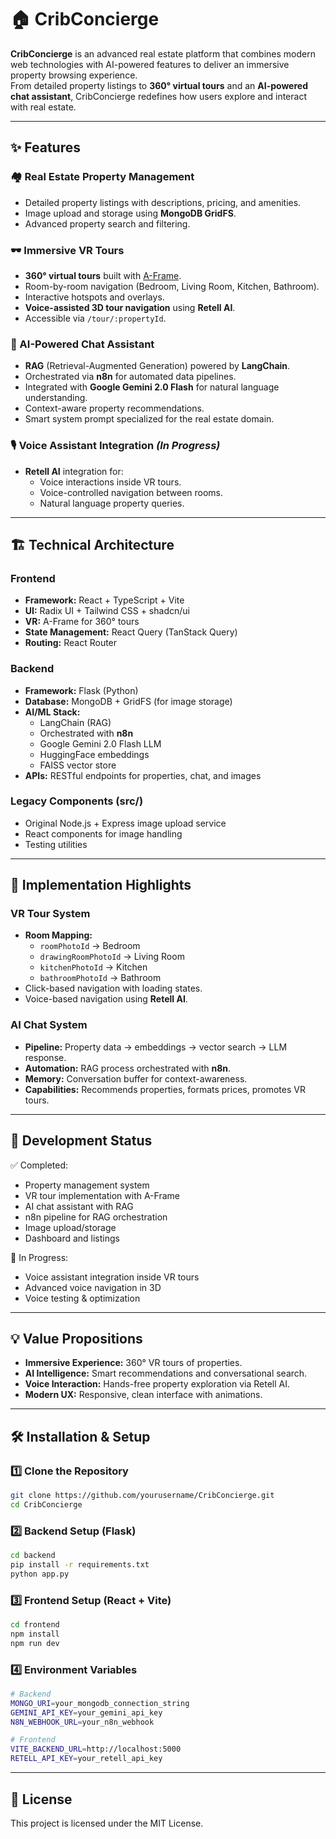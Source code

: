 # 🏠 CribConcierge

**CribConcierge** is an advanced real estate platform that combines modern web technologies with AI-powered features to deliver an immersive property browsing experience.  
From detailed property listings to **360° virtual tours** and an **AI-powered chat assistant**, CribConcierge redefines how users explore and interact with real estate.

---

## ✨ Features

### 🏘 Real Estate Property Management
- Detailed property listings with descriptions, pricing, and amenities.
- Image upload and storage using **MongoDB GridFS**.
- Advanced property search and filtering.

### 🕶 Immersive VR Tours
- **360° virtual tours** built with [A-Frame](https://aframe.io/).
- Room-by-room navigation (Bedroom, Living Room, Kitchen, Bathroom).
- Interactive hotspots and overlays.
- **Voice-assisted 3D tour navigation** using **Retell AI**.
- Accessible via `/tour/:propertyId`.

### 🤖 AI-Powered Chat Assistant
- **RAG** (Retrieval-Augmented Generation) powered by **LangChain**.
- Orchestrated via **n8n** for automated data pipelines.
- Integrated with **Google Gemini 2.0 Flash** for natural language understanding.
- Context-aware property recommendations.
- Smart system prompt specialized for the real estate domain.

### 🎙 Voice Assistant Integration *(In Progress)*
- **Retell AI** integration for:
  - Voice interactions inside VR tours.
  - Voice-controlled navigation between rooms.
  - Natural language property queries.

---

## 🏗 Technical Architecture

### **Frontend**
- **Framework:** React + TypeScript + Vite
- **UI:** Radix UI + Tailwind CSS + shadcn/ui
- **VR:** A-Frame for 360° tours
- **State Management:** React Query (TanStack Query)
- **Routing:** React Router

### **Backend**
- **Framework:** Flask (Python)
- **Database:** MongoDB + GridFS (for image storage)
- **AI/ML Stack:**
  - LangChain (RAG)
  - Orchestrated with **n8n**
  - Google Gemini 2.0 Flash LLM
  - HuggingFace embeddings
  - FAISS vector store
- **APIs:** RESTful endpoints for properties, chat, and images

### **Legacy Components (src/)**
- Original Node.js + Express image upload service
- React components for image handling
- Testing utilities

---

## 🔧 Implementation Highlights

### VR Tour System
- **Room Mapping:**
  - `roomPhotoId` → Bedroom
  - `drawingRoomPhotoId` → Living Room
  - `kitchenPhotoId` → Kitchen
  - `bathroomPhotoId` → Bathroom
- Click-based navigation with loading states.
- Voice-based navigation using **Retell AI**.

### AI Chat System
- **Pipeline:** Property data → embeddings → vector search → LLM response.
- **Automation:** RAG process orchestrated with **n8n**.
- **Memory:** Conversation buffer for context-awareness.
- **Capabilities:** Recommends properties, formats prices, promotes VR tours.

---

## 🚀 Development Status

✅ Completed:
- Property management system
- VR tour implementation with A-Frame
- AI chat assistant with RAG
- n8n pipeline for RAG orchestration
- Image upload/storage
- Dashboard and listings

🔄 In Progress:
- Voice assistant integration inside VR tours
- Advanced voice navigation in 3D
- Voice testing & optimization

---

## 💡 Value Propositions
- **Immersive Experience:** 360° VR tours of properties.
- **AI Intelligence:** Smart recommendations and conversational search.
- **Voice Interaction:** Hands-free property exploration via Retell AI.
- **Modern UX:** Responsive, clean interface with animations.

---

## 🛠 Installation & Setup

### 1️⃣ Clone the Repository
```bash
git clone https://github.com/yourusername/CribConcierge.git
cd CribConcierge
```

### 2️⃣ Backend Setup (Flask)
```bash
cd backend
pip install -r requirements.txt
python app.py
```

### 3️⃣ Frontend Setup (React + Vite)
```bash
cd frontend
npm install
npm run dev
```

### 4️⃣ Environment Variables
```bash
# Backend
MONGO_URI=your_mongodb_connection_string
GEMINI_API_KEY=your_gemini_api_key
N8N_WEBHOOK_URL=your_n8n_webhook

# Frontend
VITE_BACKEND_URL=http://localhost:5000
RETELL_API_KEY=your_retell_api_key
```

---

## 📜 License
This project is licensed under the MIT License.
